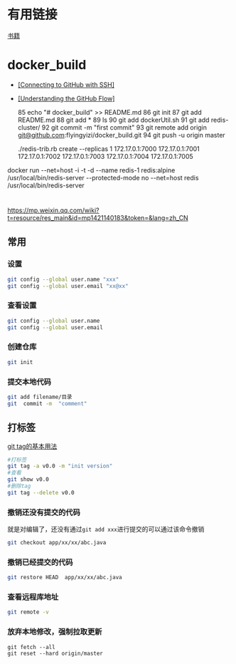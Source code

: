 
# 有用链接

[书籍](https://git-scm.com/book/zh/v2)

# docker_build


- [[Connecting to GitHub with SSH]](https://help.github.com/articles/connecting-to-github-with-ssh/)

- [[Understanding the GitHub Flow]](https://guides.github.com/introduction/flow/)

   85  echo "# docker_build" >> README.md
   86  git init
   87  git add README.md
   88  git add *
   89  ls
   90  git add dockerUtil.sh
   91  git add redis-cluster/
   92  git commit -m "first commit"
   93  git remote add origin git@github.com:flyingyizi/docker_build.git
   94  git push -u origin master


   ./redis-trib.rb create --replicas 1 172.17.0.1:7000 172.17.0.1:7001  172.17.0.1:7002  172.17.0.1:7003  172.17.0.1:7004  172.17.0.1:7005 

docker run --net=host -i -t -d --name redis-1  redis:alpine /usr/local/bin/redis-server  --protected-mode no
 --net=host  redis /usr/local/bin/redis-server
#

https://mp.weixin.qq.com/wiki?t=resource/res_main&id=mp1421140183&token=&lang=zh_CN


## 常用

### 设置

```sh
git config --global user.name "xxx"
git config --global user.email "xx@xx"
```

### 查看设置

```sh
git config --global user.name
git config --global user.email
```

### 创建仓库

```sh
git init
```

### 提交本地代码

```sh
git add filename/目录
git  commit -m  "comment"
```

## 打标签

[git tag的基本用法](https://www.jianshu.com/p/154d58451ef7)

```sh
#打标签
git tag -a v0.0 -m "init version"
#查看
git show v0.0
#删除tag
git tag --delete v0.0
```

### 撤销还没有提交的代码

就是对编辑了，还没有通过`git add xxx`进行提交的可以通过该命令撤销
```sh
git checkout app/xx/xx/abc.java
```

### 撤销已经提交的代码

```sh
git restore HEAD  app/xx/xx/abc.java
```

### 查看远程库地址

```sh
git remote -v
```

### 放弃本地修改，强制拉取更新

```shell
git fetch --all
git reset --hard origin/master
```





